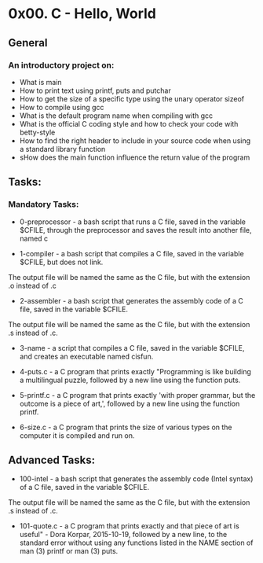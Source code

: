 # 0x00. C - Hello, World

## General

### An introductory project on:

* What is main
* How to print text using printf, puts and putchar
* How to get the size of a specific type using the unary operator sizeof
* How to compile using gcc
* What is the default program name when compiling with gcc
* What is the official C coding style and how to check your code with betty-style
* How to find the right header to include in your source code when using a standard library function
* sHow does the main function influence the return value of the program

## Tasks:

### Mandatory Tasks:

* 0-preprocessor - a bash script that runs a C file, saved in the variable $CFILE, through the preprocessor and saves the result into another file, named c

* 1-compiler - a bash script that compiles a C file, saved in the variable $CFILE, but does not link.

The output file will be named the same as the C file, but with the extension .o instead of .c
* 2-assembler - a bash script that generates the assembly code of a C file, saved in the variable $CFILE.

The output file will be named the same as the C file, but with the extension .s instead of .c.
* 3-name - a script that compiles a C file, saved in the variable $CFILE, and creates an executable named cisfun.

* 4-puts.c - a C program that prints exactly "Programming is like building a multilingual puzzle, followed by a new line using the function puts.

* 5-printf.c - a C program that prints exactly 'with proper grammar, but the outcome is a piece of art,', followed by a new line using the function printf.

* 6-size.c - a C program that prints the size of various types on the computer it is compiled and run on.

## Advanced Tasks:

* 100-intel - a bash script that generates the assembly code (Intel syntax) of a C file, saved in the variable $CFILE.

The output file will be named the same as the C file, but with the extension .s instead of .c.
* 101-quote.c - a C program that prints exactly and that piece of art is useful" - Dora Korpar, 2015-10-19, followed by a new line, to the standard error without using any functions listed in the NAME section of man (3) printf or man (3) puts.
